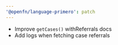 ```yaml
---
'@openfn/language-primero': patch
---
```


- Improve `getCases()` withReferrals docs
- Add logs when fetching case referrals
